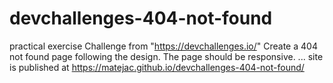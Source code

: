 # devchallenges-404-not-found

practical exercise
Challenge from "https://devchallenges.io/"
Create a 404 not found page following the design. The page should be responsive.
...
site is published at <https://matejac.github.io/devchallenges-404-not-found/>
